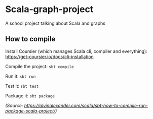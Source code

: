 # Scala-graph-project
A school project talking about Scala and graphs


## How to compile

Install Coursier (which manages Scala cli, compiler and everything): https://get-coursier.io/docs/cli-installation

Compile the project: `sbt compile`

Run it: `sbt run`

Test it: `sbt test`

Package it: `sbt package`

*(Source: https://alvinalexander.com/scala/sbt-how-to-compile-run-package-scala-project/)*